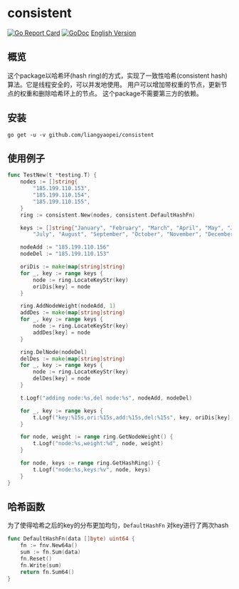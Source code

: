 consistent
==========
[![Go Report Card](https://goreportcard.com/badge/github.com/liangyaopei/consistent)](https://goreportcard.com/report/github.com/liangyaopei/consistent)
[![GoDoc](https://godoc.org/github.com/liangyaopei/consistent?status.svg)](http://godoc.org/github.com/liangyaopei/consistent)
[English Version](README.md)

概览
-----
这个package以哈希环(hash ring)的方式，实现了一致性哈希(consistent hash)算法。它是线程安全的，可以并发地使用。
用户可以增加带权重的节点，更新节点的权重和删除哈希环上的节点。
这个package不需要第三方的依赖。

安装
-----
```
go get -u -v github.com/liangyaopei/consistent
```

使用例子
------
```go
func TestNew(t *testing.T) {
	nodes := []string{
		"185.199.110.153",
		"185.199.110.154",
		"185.199.110.155",
	}
	ring := consistent.New(nodes, consistent.DefaultHashFn)

	keys := []string{"January", "February", "March", "April", "May", "June",
		"July", "August", "September", "October", "November", "December"}

	nodeAdd := "185.199.110.156"
	nodeDel := "185.199.110.153"

	oriDis := make(map[string]string)
	for _, key := range keys {
		node := ring.LocateKeyStr(key)
		oriDis[key] = node
	}

	ring.AddNodeWeight(nodeAdd, 1)
	addDes := make(map[string]string)
	for _, key := range keys {
		node := ring.LocateKeyStr(key)
		addDes[key] = node
	}

	ring.DelNode(nodeDel)
	delDes := make(map[string]string)
	for _, key := range keys {
		node := ring.LocateKeyStr(key)
		delDes[key] = node
	}

	t.Logf("adding node:%s,del node:%s", nodeAdd, nodeDel)

	for _, key := range keys {
		t.Logf("key:%15s,ori:%15s,add:%15s,del:%15s", key, oriDis[key], addDes[key], delDes[key])
	}

	for node, weight := range ring.GetNodeWeight() {
		t.Logf("node:%s,weight:%d", node, weight)
	}

	for node, keys := range ring.GetHashRing() {
		t.Logf("node:%s,keys:%v", node, keys)
	}
}
```

哈希函数
------
为了使得哈希之后的key的分布更加均匀，`DefaultHashFn` 对key进行了两次hash
```go
func DefaultHashFn(data []byte) uint64 {
	fn := fnv.New64a()
	sum := fn.Sum(data)
	fn.Reset()
	fn.Write(sum)
	return fn.Sum64()
}
```
